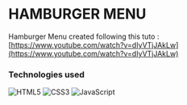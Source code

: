 # HAMBURGER MENU

Hamburger Menu created following this tuto : [https://www.youtube.com/watch?v=dIyVTjJAkLw](https://www.youtube.com/watch?v=dIyVTjJAkLw)

### Technologies used

![HTML5](https://img.shields.io/badge/html5-%23E34F26.svg?style=for-the-badge&logo=html5&logoColor=white)
![CSS3](https://img.shields.io/badge/css3-%231572B6.svg?style=for-the-badge&logo=css3&logoColor=white)
![JavaScript](https://img.shields.io/badge/javascript-%23323330.svg?style=for-the-badge&logo=javascript&logoColor=%23F7DF1E)

